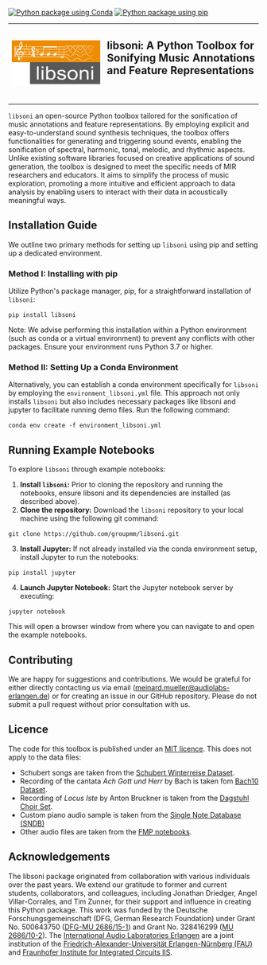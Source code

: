 [![Python package using Conda](https://github.com/groupmm/libsoni/actions/workflows/test_conda.yml/badge.svg)](https://github.com/groupmm/libsoni/actions/workflows/test_conda.yml)
[![Python package using pip](https://github.com/groupmm/libsoni/actions/workflows/test_pip.yml/badge.svg)](https://github.com/groupmm/libsoni/actions/workflows/test_pip.yml)



<table border="0">
  <tr>
    <td><img src="docs/source/_static/libsoni_logo.png" alt="libsoni logo" width="1000"></td>
    <td><h2>libsoni: A Python Toolbox for Sonifying Music Annotations and Feature Representations</h2>
<br> <br>
</td>
  </tr>
</table>

``libsoni`` an open-source Python toolbox tailored for the sonification of music annotations and feature representations. 
By employing explicit and easy-to-understand sound synthesis techniques, the toolbox offers functionalities
for generating and triggering sound events, enabling the sonification of spectral, harmonic, tonal, melodic,
and rhythmic aspects. Unlike existing software libraries focused on creative applications of sound generation, 
the toolbox is designed to meet the specific needs of MIR researchers and educators. It aims to simplify the process
of music exploration, promoting a more intuitive and efficient approach to data analysis by enabling users to interact 
with their data in acoustically meaningful ways.

## Installation Guide
We outline two primary methods for setting up ``libsoni`` using pip and setting up a dedicated environment.

### Method I: Installing with pip
Utilize Python's package manager, pip, for a straightforward installation of ``libsoni``:

```
pip install libsoni
```
Note: We advise performing this installation within a Python environment (such as conda or a virtual environment) 
to prevent any conflicts with other packages. Ensure your environment runs Python 3.7 or higher.

### Method II: Setting Up a Conda Environment
Alternatively, you can establish a conda environment specifically for ``libsoni`` by employing the 
``environment_libsoni.yml`` file. This approach not only installs ``libsoni`` but also includes necessary packages like
libsoni and jupyter to facilitate running demo files. Run the following command:


```
conda env create -f environment_libsoni.yml
```


## Running Example Notebooks
To explore ``libsoni`` through example notebooks:

1. **Install ``libsoni``:** Prior to cloning the repository and running the notebooks, ensure libsoni and its dependencies are installed (as described above).
2. **Clone the repository:** Download the ``libsoni`` repository to your local machine using the following git command:
   
```
git clone https://github.com/groupmm/libsoni.git
```

3. **Install Jupyter:** If not already installed via the conda environment setup, install Jupyter to run the notebooks:

```
pip install jupyter
```

4. **Launch Jupyter Notebook:** Start the Jupyter notebook server by executing: 
```
jupyter notebook
```
This will open a browser window from where you can navigate to and open the example notebooks.

## Contributing

We are happy for suggestions and contributions.  We would be grateful for either
directly contacting us via email (meinard.mueller@audiolabs-erlangen.de) or for creating 
an issue in our GitHub repository. Please do not submit a pull request without prior consultation
with us.

## Licence
The code for this toolbox is published under an [MIT licence](LICENCE).
This does not apply to the data files:
* Schubert songs are taken from the [Schubert Winterreise Dataset](https://zenodo.org/record/4122060). 
* Recording of the cantata *Ach Gott und Herr* by Bach is taken fom [Bach10 Dataset](https://labsites.rochester.edu/air/datasets/Bach10%20Dataset_v1.0.pdf).
* Recording of *Locus Iste* by Anton Bruckner is taken from the [Dagstuhl Choir Set](https://www.google.com/url?sa=t&rct=j&q=&esrc=s&source=web&cd=&ved=2ahUKEwiJ1JnT9uuEAxXclP0HHUOXC4EQFnoECBMQAQ&url=https%3A%2F%2Fwww.audiolabs-erlangen.de%2Fresources%2FMIR%2F2020-DagstuhlChoirSet&usg=AOvVaw1sPox9R_Sh1eh5hqV2kgNs&opi=89978449).
* Custom piano audio sample is taken from the [Single Note Database (SNDB)](https://github.com/audiolabs/SNDB)
* Other audio files are taken from the [FMP notebooks](https://www.audiolabs-erlangen.de/resources/MIR/FMP/C0/C0.html).

## Acknowledgements

The libsoni package originated from collaboration with various individuals over the past
years. We extend our gratitude to former and current students, collaborators, 
and colleagues, including Jonathan Driedger, Angel Villar-Corrales, and Tim Zunner, 
for their support and influence in creating this Python package. This work was 
funded by the Deutsche Forschungsgemeinschaft (DFG, German Research Foundation)
under Grant No. 500643750 ([DFG-MU 2686/15-1](https://audiolabs-erlangen.de/fau/professor/mueller/projects/learn)) and 
Grant No. 328416299 ([MU 2686/10-2](https://audiolabs-erlangen.de/fau/professor/mueller/projects/sereco2)).
The [International Audio Laboratories Erlangen](https://audiolabs-erlangen.de/) are a joint institution of the 
[Friedrich-Alexander-Universität Erlangen-Nürnberg (FAU)](https://www.fau.eu/) and [Fraunhofer Institute for 
Integrated Circuits IIS](https://www.iis.fraunhofer.de/en.html).

